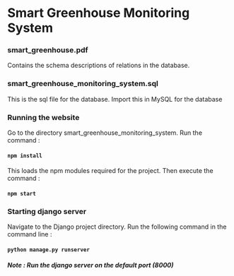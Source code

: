 # Smart Greenhouse Monitoring System

### smart_greenhouse.pdf
Contains the schema descriptions of relations in the database.

### smart_greenhouse_monitoring_system.sql
This is the sql file for the database. Import this in MySQL for the database

### Running the website
Go to the directory smart_greenhouse_monitoring_system. Run the command :

#### `npm install`

This loads the npm modules required for the project. Then execute the command :

#### `npm start`

### Starting django server
Navigate to the Django project directory. Run the following command in the command line :

#### `python manage.py runserver`

##### Note : Run the django server on the default port (8000)
